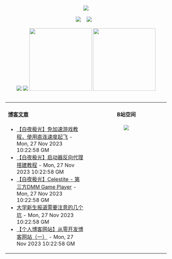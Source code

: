 <!-- 动态打字效果 -->
<h1 align="center">
  <a href="https://blog.mnxy.eu.org/">
    <img style="margin:auto" src="https://readme-typing-svg.herokuapp.com?color=%2336BCF7&lines=&nbsp;&nbsp;&nbsp;&nbsp;&nbsp;&nbsp;今日事，今日毕！">
  </a>
</h1>

<!-- 个人资料徽标 -->
<div align="center">
  <a href="https://blog.mnxy.eu.org/"><img src="https://img.shields.io/badge/website-个人博客-blue?style=flat&logo=hexo"></a>&emsp;
  <a href="https://space.bilibili.com/381745966"><img src="https://img.shields.io/badge/B站空间-bilibili-ff69b4?style=flat&logo=bilibili"></a>&emsp;
</div>
<br>

<!-- GitHub数据统计 -->
<div align="center">
  <img src="https://moe-counter.glitch.me/get/@MengNianxiaoyao?theme=gelbooru" />
  <img src="https://cdn.statically.io/gh/MengNianxiaoyao/MengNianxiaoyao@main/assets/github-contribution-grid-snake.svg" />
  <img height="195px" src="https://github-readme-stats.vercel.app/api?username=MengNianxiaoyao&count_private=true&show_icons=true&theme=dark" />
  <img height="195px" src="https://github-readme-stats.vercel.app/api/top-langs/?username=MengNianxiaoyao&layout=compact&theme=dark" />
</div>
<br>

<table align="center">
  
<td valign="top" width="50%">
  
#### <a href="https://blog.mnxy.eu.org/" target="_blank">博客文章</a>
  
<!-- START_SECTION:blog -->
* <a href='https://blog.mnxy.eu.org/posts/baiye1' target='_blank'>【白夜极光】免加速游戏教程，使用直连速度起飞</a> - Mon, 27 Nov 2023 10:22:58 GM
* <a href='https://blog.mnxy.eu.org/posts/baiye2' target='_blank'>【白夜极光】启动器反向代理搭建教程</a> - Mon, 27 Nov 2023 10:22:58 GM
* <a href='https://blog.mnxy.eu.org/posts/baiye3' target='_blank'>【白夜极光】Celestite - 第三方DMM Game Player</a> - Mon, 27 Nov 2023 10:22:58 GM
* <a href='https://blog.mnxy.eu.org/posts/baodao' target='_blank'>大学新生报道需要注意的几个坑</a> - Mon, 27 Nov 2023 10:22:58 GM
* <a href='https://blog.mnxy.eu.org/posts/boke1' target='_blank'>【个人博客网站】从零开发博客网站（一）</a> - Mon, 27 Nov 2023 10:22:58 GM
<!-- END_SECTION:blog -->
</td>
<td valign="top" width="50%">
  <!-- BiliBili数据 -->
<div align="center">
  
#### B站空间
  <a href="https://space.bilibili.com/381745966"><img src="https://stats.justsong.cn/api/bilibili/?id=381745966"/></a>
</div>
</td> 
</table>
